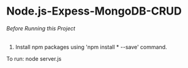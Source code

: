 # Node.js-Expess-MongoDB-CRUD

###### Before Running this Project
 1. Install npm packages using 'npm install * --save' command.
  
To run:
node server.js
